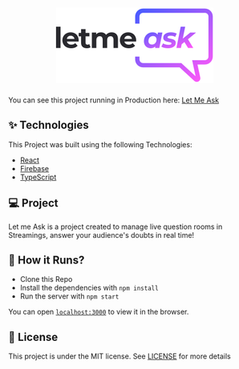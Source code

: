 
<h1 align="center">
  <img alt="letMeAsk" title="podcastr" src="src/assets/images/logo.svg" />
</h1>

You can see this project running in Production here: [Let Me Ask](https://letmeask-47f90.web.app/)

## ✨ Technologies

This Project was built using the following Technologies:

- [React](https://reactjs.org)
- [Firebase](https://firebase.google.com/?gclsrc=ds&gclsrc=ds&gclid=CL6Lw7eKtvECFfDMxQodiXoJlg)
- [TypeScript](https://www.typescriptlang.org/)

## 💻 Project

Let me Ask is a project created to manage live question rooms in Streamings, answer your audience's doubts in real time!


## 🚀 How it Runs?

- Clone this Repo
- Install the dependencies with `npm install`
- Run the server with `npm start`

You can open [`localhost:3000`](http://localhost:3000) to view it in the browser.

## 📄 License

This project is under the MIT license. See [LICENSE](LICENSE.md) for more details


